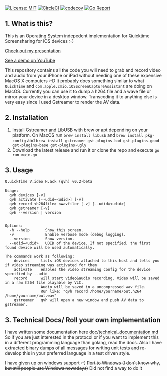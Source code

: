 [![License: MIT](https://img.shields.io/badge/License-MIT-yellow.svg)](https://opensource.org/licenses/MIT)
[![CircleCI](https://circleci.com/gh/danielpaulus/quicktime_video_hack.svg?style=svg)](https://circleci.com/gh/danielpaulus/quicktime_video_hack)
[![codecov](https://codecov.io/gh/danielpaulus/quicktime_video_hack/branch/master/graph/badge.svg)](https://codecov.io/gh/danielpaulus/quicktime_video_hack)
[![Go Report](https://goreportcard.com/badge/github.com/danielpaulus/quicktime_video_hack)](https://goreportcard.com/report/github.com/danielpaulus/quicktime_video_hack)

## 1. What is this?
This is an Operating System indepedent implementation for Quicktime Screensharing for iOS devices :-)

[Check out my presentation](https://danielpaulus.github.io/quicktime_video_hack_presentation)

[See a demo on YouTube](https://youtu.be/8v5f_ybSjHk)

This repository contains all the code you will need to grab and record video and audio from your iPhone or iPad 
without needing one of these expensive MacOS X computers :-D
It probably does something similar to what `QuickTime` and `com.apple.cmio.iOSScreenCaptureAssistant` are doing on MacOS.
Currently you can use it to dump a h264 file and a wave file or mirror your device in a desktop window. Transcoding it to anything else is very easy since I used Gstreamer to render the AV data. 

## 2. Installation

1. Install Gstreamer and LibUSB with brew or apt depending on your platform. 
   On MacOS run `brew install libusb` and `brew install pkg-config` and `brew install gstreamer gst-plugins-bad gst-plugins-good gst-plugins-base gst-plugins-ugly`
3. Download the latest release and run it or clone the repo and execute `go run main.go`


## 3. Usage
```
Q.uickTime V.ideo H.ack (qvh) v0.2-beta

Usage:
  qvh devices [-v]
  qvh activate [--udid=<udid>] [-v]
  qvh record <h264file> <wavfile> [-v] [--udid=<udid>]
  qvh gstreamer [-v]
  qvh --version | version


Options:
  -h --help       Show this screen.
  -v              Enable verbose mode (debug logging).
  --version       Show version.
  --udid=<udid>   UDID of the device. If not specified, the first found device will be used automatically.

The commands work as following:
	devices		lists iOS devices attached to this host and tells you if video streaming was activated for them
	activate	enables the video streaming config for the device specified by --udid
	record		will start video&audio recording. Video will be saved in a raw h264 file playable by VLC.
				Audio will be saved in a uncompressed wav file.
				Run like: "qvh record /home/yourname/out.h264 /home/yourname/out.wav"
	gstreamer   qvh will open a new window and push AV data to gstreamer.
```

## 3. Technical Docs/ Roll your own implementation
I have written some documentation here [doc/technical_documentation.md](https://github.com/danielpaulus/quicktime_video_hack/blob/master/doc/technical_documentation.md)
So if you are just interested in the protocol or if you want to implement this in a different programming language than golang, read the docs.
Also I have extracted binary dumps of all messages for writing unit tests and re-develop this in your preferred language in a test driven style.

I have given up on windows support  :-)
~~[Port to Windows](https://github.com/danielpaulus/quicktime_video_hack/tree/windows/windows) (I don't know why, but still people use Windows nowadays)~~ Did not find a way to do it



